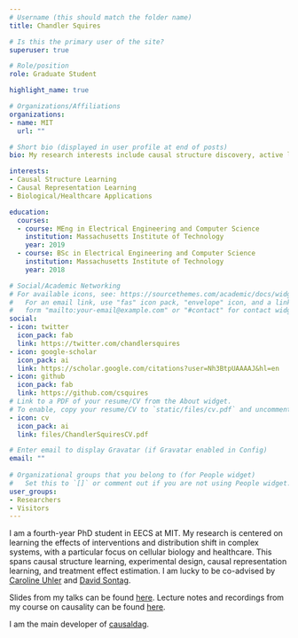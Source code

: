 ```yaml
---
# Username (this should match the folder name)
title: Chandler Squires

# Is this the primary user of the site?
superuser: true

# Role/position
role: Graduate Student

highlight_name: true

# Organizations/Affiliations
organizations:
- name: MIT 
  url: ""

# Short bio (displayed in user profile at end of posts)
bio: My research interests include causal structure discovery, active learning, and causal representation learning.

interests:
- Causal Structure Learning 
- Causal Representation Learning
- Biological/Healthcare Applications 

education:
  courses:
  - course: MEng in Electrical Engineering and Computer Science 
    institution: Massachusetts Institute of Technology
    year: 2019
  - course: BSc in Electrical Engineering and Computer Science 
    institution: Massachusetts Institute of Technology
    year: 2018

# Social/Academic Networking
# For available icons, see: https://sourcethemes.com/academic/docs/widgets/#icons
#   For an email link, use "fas" icon pack, "envelope" icon, and a link in the
#   form "mailto:your-email@example.com" or "#contact" for contact widget.
social:
- icon: twitter
  icon_pack: fab
  link: https://twitter.com/chandlersquires
- icon: google-scholar
  icon_pack: ai
  link: https://scholar.google.com/citations?user=Nh3BtpUAAAAJ&hl=en 
- icon: github
  icon_pack: fab
  link: https://github.com/csquires 
# Link to a PDF of your resume/CV from the About widget.
# To enable, copy your resume/CV to `static/files/cv.pdf` and uncomment the lines below.  
- icon: cv
  icon_pack: ai
  link: files/ChandlerSquiresCV.pdf

# Enter email to display Gravatar (if Gravatar enabled in Config)
email: ""
  
# Organizational groups that you belong to (for People widget)
#   Set this to `[]` or comment out if you are not using People widget.  
user_groups:
- Researchers
- Visitors
---
```


I am a fourth-year PhD student in EECS at MIT. My research is centered on learning the effects of interventions and distribution shift in complex systems, with a particular focus on cellular biology and healthcare. This spans causal structure learning, experimental design, causal representation learning, and treatment effect estimation. I am lucky to be co-advised by [Caroline Uhler](https://www.carolineuhler.com) and [David Sontag](https://people.csail.mit.edu/dsontag/).

Slides from my talks can be found [here](https://github.com/csquires/chandler-squires-talks/blob/main/README.md). Lecture notes and recordings from my course on causality can be found [here](https://www.youtube.com/playlist?list=PLiyH4sDpByicWHWv-xaI4gRbxrpFv2-FA).

I am the main developer of [causaldag](https://github.com/uhlerlab/causaldag).

